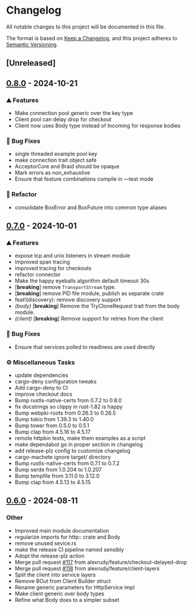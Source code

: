 # Changelog
All notable changes to this project will be documented in this file.

The format is based on [Keep a Changelog](https://keepachangelog.com/en/1.0.0/),
and this project adheres to [Semantic Versioning](https://semver.org/spec/v2.0.0.html).

## [Unreleased]

## [0.8.0](https://github.com/alexrudy/hyperdriver/compare/v0.7.0...v0.8.0) - 2024-10-21

### <!-- 0 -->⛰️ Features

- Make connection pool generic over the key type
- Client pool can delay drop for checkout
- Client now uses Body type instead of Incoming for response bodies

### <!-- 1 -->🐛 Bug Fixes

- single threaded example pool key
- make connection trait object safe
- AcceptorCore and Braid should be opaque
- Mark errors as non_exhaustive
- Ensure that feature combinations compile in —test mode

### <!-- 2 -->🚜 Refactor

- consolidate BoxError and BoxFuture into common type aliases

## [0.7.0](https://github.com/alexrudy/hyperdriver/compare/v0.6.0...v0.7.0) - 2024-10-01

### <!-- 0 -->⛰️ Features

- expose tcp and unix listeners in stream module
- Improved span tracing
- improved tracing for checkouts
- refactor connector
- Make the happy eyeballs algorithm default timeout 30s
- [**breaking**] remove `TransportStream` type.
- [**breaking**] remove PID file module, publish as separate crate
- feat!(discovery): remove discovery support
- *(body)* [**breaking**] Remove the TryCloneRequest trait from the body module.
- *(client)* [**breaking**] Remove support for retries from the client

### <!-- 1 -->🐛 Bug Fixes

- Ensure that services polled to readiness are used directly

### <!-- 7 -->⚙️ Miscellaneous Tasks

- update dependencies
- cargo-deny configuration tweaks
- Add cargo-deny to CI
- improve checkout docs
- Bump rustls-native-certs from 0.7.2 to 0.8.0
- fix docstrings so clippy in rust-1.82 is happy
- Bump webpki-roots from 0.26.3 to 0.26.5
- Bump tokio from 1.39.3 to 1.40.0
- Bump tower from 0.5.0 to 0.5.1
- Bump clap from 4.5.16 to 4.5.17
- remote httpbin tests, make them examples as a script
- make dependabot go in proper section in changelog
- add release-plz config to customize changelog
- cargo-machete ignore target/ directory
- Bump rustls-native-certs from 0.7.1 to 0.7.2
- Bump serde from 1.0.204 to 1.0.207
- Bump tempfile from 3.11.0 to 3.12.0
- Bump clap from 4.5.13 to 4.5.15

## [0.6.0](https://github.com/alexrudy/hyperdriver/compare/v0.5.6...v0.6.0) - 2024-08-11

### Other
- Improved main module documentation
- regularize imports for http:: crate and Body
- remove unused sevice.rs
- make the release CI pipeline named sensibly
- Adopt the release-plz action
- Merge pull request [#117](https://github.com/alexrudy/hyperdriver/pull/117) from alexrudy/feature/checkout-delayed-drop
- Merge pull request [#118](https://github.com/alexrudy/hyperdriver/pull/118) from alexrudy/feature/client-layers
- Split the client into service layers
- Remove BOut from Client Builder struct
- Rename generic parameters for HttpService impl
- Make client generic over body types
- Refine what Body does to a simpler subset
